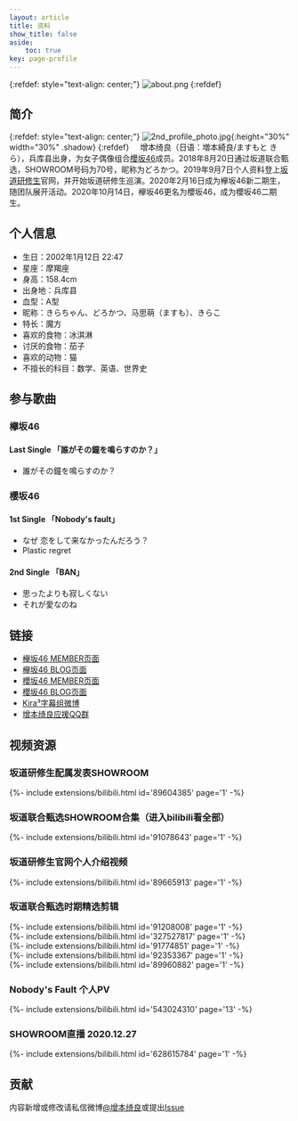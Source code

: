 ```yaml
---
layout: article
title: 资料
show_title: false
aside:
    toc: true
key: page-profile
---
```


{:refdef: style="text-align: center;"}
![about.png](https://i.loli.net/2020/12/17/uXf6LbOIndjl4H2.png)
{:refdef}

## 简介
{:refdef: style="text-align: center;"}
![2nd_profile_photo.jpg](https://i.loli.net/2021/04/14/8iMHDCPOdlNxfcv.jpg "公式照"){:height="30%" width="30%" .shadow}
{:refdef}
&nbsp;&nbsp;&nbsp;&nbsp;增本绮良（日语：増本綺良/ますもと きら），兵库县出身，为女子偶像组合[櫻坂46](https://sakurazaka46.com/s/s46/)成员。2018年8月20日通过坂道联合甄选，SHOWROOM号码为70号，昵称为どろかつ。2019年9月7日个人资料登上[坂道研修生](https://sakamichi-kenshusei.com/s/sk01/artist/9)官网，并开始坂道研修生巡演。2020年2月16日成为欅坂46新二期生，随团队展开活动。2020年10月14日，欅坂46更名为櫻坂46，成为櫻坂46二期生。

## 个人信息
- 生日：2002年1月12日 22:47
- 星座：摩羯座
- 身高：158.4cm
- 出身地：兵库县
- 血型：A型
- 昵称：きらちゃん、どろかつ、马思萌（ますも）、きらこ
- 特长：魔方
- 喜欢的食物：冰淇淋
- 讨厌的食物：茄子
- 喜欢的动物：猫
- 不擅长的科目：数学、英语、世界史

## 参与歌曲

### 欅坂46
#### Last Single 「誰がその鐘を鳴らすのか？」
- 誰がその鐘を鳴らすのか？

### 櫻坂46
#### 1st Single 「Nobody's fault」
- なぜ 恋をして来なかったんだろう？
- Plastic regret

#### 2nd Single 「BAN」
- 思ったよりも寂しくない
- それが愛なのね

## 链接
- [欅坂46 MEMBER页面](https://www.keyakizaka46.com/s/k46o/artist/57)
- [欅坂46 BLOG页面](https://www.keyakizaka46.com/s/k46o/diary/member/list?ct=57)
- [櫻坂46 MEMBER页面](https://sakurazaka46.com/s/s46/artist/57)
- [櫻坂46 BLOG页面](https://sakurazaka46.com/s/s46/diary/blog/list?ct=57)
- [Kira³字幕组微博](https://weibo.com/u/7303184288)
- [增本绮良应援QQ群](https://jq.qq.com/?_wv=1027&k=dPEKAhxT)

## 视频资源
### 坂道研修生配属发表SHOWROOM
<div>{%- include extensions/bilibili.html id='89604385' page='1' -%}</div>

### 坂道联合甄选SHOWROOM合集（进入bilibili看全部）
<div>{%- include extensions/bilibili.html id='91078643' page='1' -%}</div>

### 坂道研修生官网个人介绍视频
<div>{%- include extensions/bilibili.html id='89665913' page='1' -%}</div>

### 坂道联合甄选时期精选剪辑
<div>{%- include extensions/bilibili.html id='91208008' page='1' -%}</div>
<div>{%- include extensions/bilibili.html id='327527817' page='1' -%}</div>
<div>{%- include extensions/bilibili.html id='91774851' page='1' -%}</div>
<div>{%- include extensions/bilibili.html id='92353367' page='1' -%}</div>
<div>{%- include extensions/bilibili.html id='89960882' page='1' -%}</div>

### Nobody's Fault 个人PV
<div>{%- include extensions/bilibili.html id='543024310' page='13' -%}</div>

### SHOWROOM直播 2020.12.27
<div>{%- include extensions/bilibili.html id='628615784' page='1' -%}</div>

## 贡献
内容新增或修改请私信微博[@增本绮良](https://weibo.com/u/7303184288)或提出[Issue](https://github.com/kirahub/kirahub.github.io/issues)